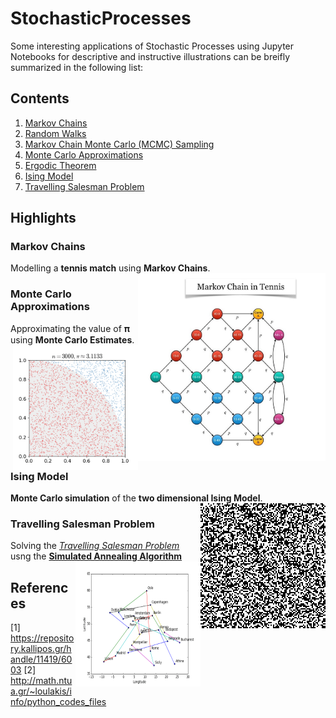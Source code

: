 # StochasticProcesses
Some interesting applications of Stochastic Processes using Jupyter Notebooks for descriptive and instructive illustrations can be breifly summarized in the following list:

## Contents
<OL>
  <LI><a href="Notebooks/MarkovChains.ipynb">Markov Chains</a></LI>
  <LI><a href="Notebooks/RandomWalk.ipynb">Random Walks</a></LI>
  <LI><a href="Notebooks/MarkovChainMonteCarloSampling.ipynb">Markov Chain Monte Carlo (MCMC) Sampling</a></LI>
  <LI><a href="Notebooks/MonteCarloApproximations.ipynb">Monte Carlo Approximations</a></LI>
  <LI><a href="Notebooks/ErgodicTheorem.ipynb">Ergodic Theorem</a></LI>
  <LI><a href="Notebooks/IsingModel.ipynb">Ising Model</a></LI>
  <LI><a href="Notebooks/TravellingSalesmanProblem.ipynb">Travelling Salesman Problem</a></LI>
</OL>

## Highlights

### Markov Chains
<P>Modelling a <B>tennis match</B> using <B>Markov Chains</B>.
<img src="Images/MarkovChainTennis.jpg" width="300" height="300" align="right"></P>

### Monte Carlo Approximations
<P>Approximating the value of 𝛑 using <B>Monte Carlo Estimates</B>. <img src="Images/MCMCApproximatingPi.gif" width="200" height="200" align="right"> </P>

### Ising Model 
<B>Monte Carlo simulation</B> of the <B>two dimensional Ising Model</B>. <img src="Images/Ising2D.gif" width="200" height="200" align="right">

### Travelling Salesman Problem
Solving the *[Travelling Salesman Problem](https://en.wikipedia.org/wiki/Travelling_salesman_problem)* usng the <B>[Simulated Annealing Algorithm](https://en.wikipedia.org/wiki/Simulated_annealing)</B><RIGHT><img src="Images/TSPEurope.gif" width="200" height="200" align="right">

## References
[1] https://repository.kallipos.gr/handle/11419/6003
[2] http://math.ntua.gr/~loulakis/info/python_codes_files
